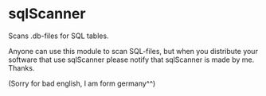 # sqlScanner
Scans .db-files for SQL tables.

Anyone can use this module to scan SQL-files, but when you distribute your software
that use sqlScanner please notify that sqlScanner is made by me.
Thanks.

(Sorry for bad english, I am form germany^^)
